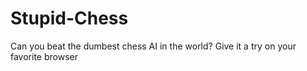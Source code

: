 # Stupid-Chess
Can you beat the dumbest chess AI in the world? Give it a try on your favorite browser
